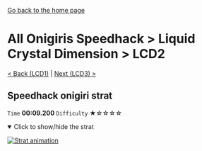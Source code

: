 [Go back to the home page](https://github.com/Doublevil/scbspeedrun)

# All Onigiris Speedhack > Liquid Crystal Dimension > LCD2

[< Back (LCD1)](https://github.com/Doublevil/scbspeedrun/blob/main/levels/arb_sh/LCD/LCD1.md) | [Next (LCD3) >](https://github.com/Doublevil/scbspeedrun/blob/main/levels/arb_sh/LCD/LCD3.md)

## Speedhack onigiri strat

`Time` **00:09.200** `Difficulty` ★☆☆☆☆
<details open>
  <summary>Click to show/hide the strat</summary>

  [![Strat animation](https://github.com/Doublevil/scbspeedrun/blob/main/media/levels/LCD/LCD2_S_Onigiri.webp)](https://github.com/Doublevil/scbspeedrun/blob/main/media/levels/LCD/LCD2_S_Onigiri.mp4?raw=true)
</details>
